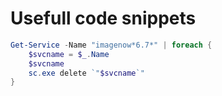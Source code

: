 <!-- TITLE: Content Scripts -->
<!-- SUBTITLE: A quick summary of Content Scripts -->

# Usefull code snippets

```powershell
Get-Service -Name "imagenow*6.7*" | foreach {
    $svcname = $_.Name 
    $svcname
	sc.exe delete `"$svcname`"
}
```
